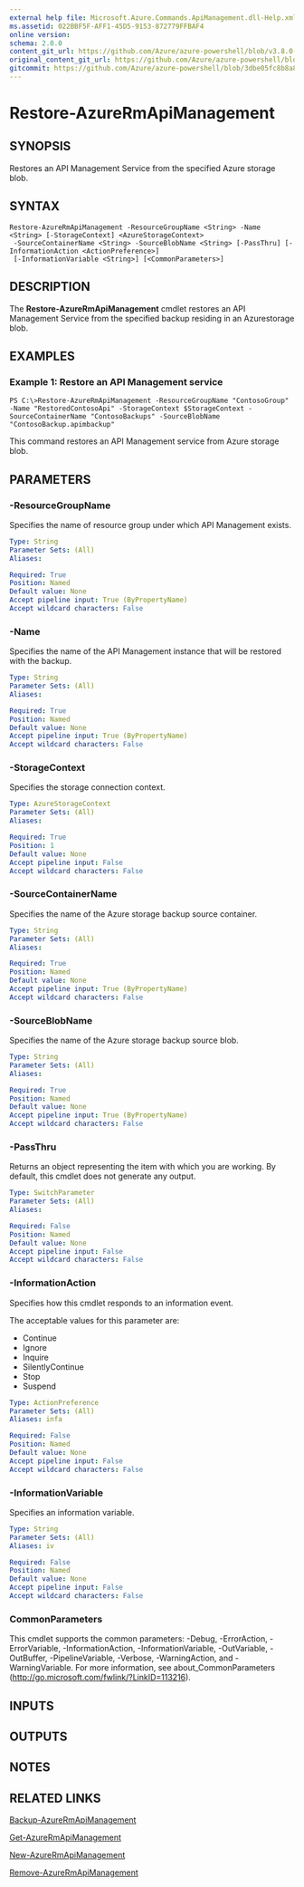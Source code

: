 ```yaml
---
external help file: Microsoft.Azure.Commands.ApiManagement.dll-Help.xml
ms.assetid: 022BBF5F-AFF1-45D5-9153-872779FFBAF4
online version:
schema: 2.0.0
content_git_url: https://github.com/Azure/azure-powershell/blob/v3.8.0-April2017/src/ResourceManager/ApiManagement/Commands.ApiManagement/help/Restore-AzureRmApiManagement.md
original_content_git_url: https://github.com/Azure/azure-powershell/blob/v3.8.0-April2017/src/ResourceManager/ApiManagement/Commands.ApiManagement/help/Restore-AzureRmApiManagement.md
gitcommit: https://github.com/Azure/azure-powershell/blob/3dbe05fc8b8a8891008c88210f3a85d82dfe0094
---
```


# Restore-AzureRmApiManagement

## SYNOPSIS
Restores an API Management Service from the specified Azure storage blob.

## SYNTAX

```
Restore-AzureRmApiManagement -ResourceGroupName <String> -Name <String> [-StorageContext] <AzureStorageContext>
 -SourceContainerName <String> -SourceBlobName <String> [-PassThru] [-InformationAction <ActionPreference>]
 [-InformationVariable <String>] [<CommonParameters>]
```

## DESCRIPTION
The **Restore-AzureRmApiManagement** cmdlet restores an API Management Service from the specified backup residing in an Azurestorage blob.

## EXAMPLES

### Example 1: Restore an API Management service
```
PS C:\>Restore-AzureRmApiManagement -ResourceGroupName "ContosoGroup" -Name "RestoredContosoApi" -StorageContext $StorageContext -SourceContainerName "ContosoBackups" -SourceBlobName "ContosoBackup.apimbackup"
```

This command restores an API Management service from Azure storage blob.

## PARAMETERS

### -ResourceGroupName
Specifies the name of resource group under which API Management exists.

```yaml
Type: String
Parameter Sets: (All)
Aliases: 

Required: True
Position: Named
Default value: None
Accept pipeline input: True (ByPropertyName)
Accept wildcard characters: False
```

### -Name
Specifies the name of the API Management instance that will be restored with the backup.

```yaml
Type: String
Parameter Sets: (All)
Aliases: 

Required: True
Position: Named
Default value: None
Accept pipeline input: True (ByPropertyName)
Accept wildcard characters: False
```

### -StorageContext
Specifies the storage connection context.

```yaml
Type: AzureStorageContext
Parameter Sets: (All)
Aliases: 

Required: True
Position: 1
Default value: None
Accept pipeline input: False
Accept wildcard characters: False
```

### -SourceContainerName
Specifies the name of the Azure storage backup source container.

```yaml
Type: String
Parameter Sets: (All)
Aliases: 

Required: True
Position: Named
Default value: None
Accept pipeline input: True (ByPropertyName)
Accept wildcard characters: False
```

### -SourceBlobName
Specifies the name of the Azure storage backup source blob.

```yaml
Type: String
Parameter Sets: (All)
Aliases: 

Required: True
Position: Named
Default value: None
Accept pipeline input: True (ByPropertyName)
Accept wildcard characters: False
```

### -PassThru
Returns an object representing the item with which you are working.
By default, this cmdlet does not generate any output.

```yaml
Type: SwitchParameter
Parameter Sets: (All)
Aliases: 

Required: False
Position: Named
Default value: None
Accept pipeline input: False
Accept wildcard characters: False
```

### -InformationAction
Specifies how this cmdlet responds to an information event.

The acceptable values for this parameter are:

- Continue
- Ignore
- Inquire
- SilentlyContinue
- Stop
- Suspend

```yaml
Type: ActionPreference
Parameter Sets: (All)
Aliases: infa

Required: False
Position: Named
Default value: None
Accept pipeline input: False
Accept wildcard characters: False
```

### -InformationVariable
Specifies an information variable.

```yaml
Type: String
Parameter Sets: (All)
Aliases: iv

Required: False
Position: Named
Default value: None
Accept pipeline input: False
Accept wildcard characters: False
```

### CommonParameters
This cmdlet supports the common parameters: -Debug, -ErrorAction, -ErrorVariable, -InformationAction, -InformationVariable, -OutVariable, -OutBuffer, -PipelineVariable, -Verbose, -WarningAction, and -WarningVariable. For more information, see about_CommonParameters (http://go.microsoft.com/fwlink/?LinkID=113216).

## INPUTS

## OUTPUTS

## NOTES

## RELATED LINKS

[Backup-AzureRmApiManagement](./Backup-AzureRmApiManagement.md)

[Get-AzureRmApiManagement](./Get-AzureRmApiManagement.md)

[New-AzureRmApiManagement](./New-AzureRmApiManagement.md)

[Remove-AzureRmApiManagement](./Remove-AzureRmApiManagement.md)


